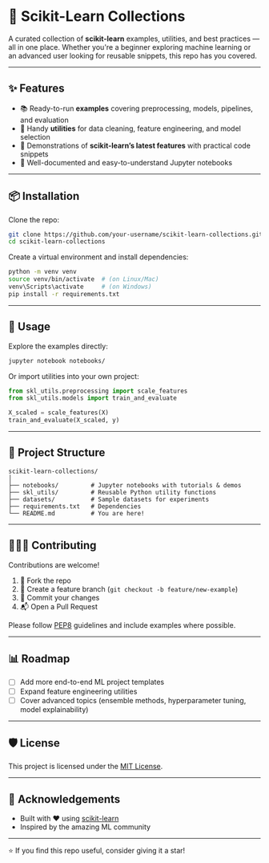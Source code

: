 
# 🤖 Scikit-Learn Collections
A curated collection of **scikit-learn** examples, utilities, and best practices — all in one place. Whether you're a beginner exploring machine learning or an advanced user looking for reusable snippets, this repo has you covered.  

---

## ✨ Features
- 📚 Ready-to-run **examples** covering preprocessing, models, pipelines, and evaluation  
- 🔧 Handy **utilities** for data cleaning, feature engineering, and model selection  
- 🧪 Demonstrations of **scikit-learn’s latest features** with practical code snippets  
- 📝 Well-documented and easy-to-understand Jupyter notebooks  

---

## 📦 Installation
Clone the repo:
```bash
git clone https://github.com/your-username/scikit-learn-collections.git
cd scikit-learn-collections
````

Create a virtual environment and install dependencies:

```bash
python -m venv venv
source venv/bin/activate  # (on Linux/Mac)
venv\Scripts\activate     # (on Windows)
pip install -r requirements.txt
```

---

## 🚀 Usage

Explore the examples directly:

```bash
jupyter notebook notebooks/
```

Or import utilities into your own project:

```python
from skl_utils.preprocessing import scale_features
from skl_utils.models import train_and_evaluate

X_scaled = scale_features(X)
train_and_evaluate(X_scaled, y)
```

---

## 📂 Project Structure

```
scikit-learn-collections/
│
├── notebooks/         # Jupyter notebooks with tutorials & demos
├── skl_utils/         # Reusable Python utility functions
├── datasets/          # Sample datasets for experiments
├── requirements.txt   # Dependencies
└── README.md          # You are here!
```

---

## 🧑‍🤝‍🧑 Contributing

Contributions are welcome!

1. 🍴 Fork the repo
2. 🌱 Create a feature branch (`git checkout -b feature/new-example`)
3. 💾 Commit your changes
4. 📬 Open a Pull Request

Please follow [PEP8](https://peps.python.org/pep-0008/) guidelines and include examples where possible.

---

## 📊 Roadmap

* [ ] Add more end-to-end ML project templates
* [ ] Expand feature engineering utilities
* [ ] Cover advanced topics (ensemble methods, hyperparameter tuning, model explainability)

---

## 🛡️ License

This project is licensed under the [MIT License](LICENSE).

---

## 🙌 Acknowledgements

* Built with ❤️ using [scikit-learn](https://scikit-learn.org/)
* Inspired by the amazing ML community

---

⭐ If you find this repo useful, consider giving it a star!

```
